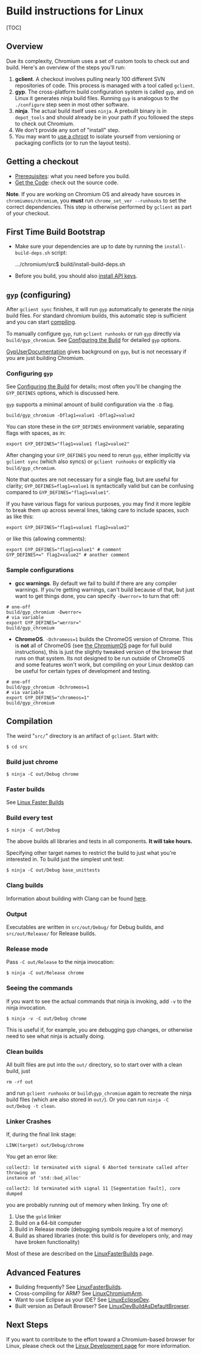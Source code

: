 ﻿# Build instructions for Linux

[TOC]

## Overview

Due its complexity, Chromium uses a set of custom tools to check out and build.
Here's an overview of the steps you'll run:

1.  **gclient**. A checkout involves pulling nearly 100 different SVN
    repositories of code.  This process is managed with a tool called `gclient`.
1.  **gyp**. The cross-platform build configuration system is called `gyp`, and
    on Linux it generates ninja build files.  Running `gyp` is analogous to the
    `./configure` step seen in most other software.
1.  **ninja**. The actual build itself uses `ninja`. A prebuilt binary is in
    `depot_tools` and should already be in your path if you followed the steps
    to check out Chromium.
1.  We don't provide any sort of "install" step.
1.  You may want to [use a chroot](using_a_linux_chroot.md) to isolate yourself
    from versioning or packaging conflicts (or to run the layout tests).

## Getting a checkout

*   [Prerequisites](linux_build_instructions_prerequisites.md): what you need
    before you build.
*   [Get the Code](http://dev.chromium.org/developers/how-tos/get-the-code):
    check out the source code.

**Note**. If you are working on Chromium OS and already have sources in
`chromiumos/chromium`, you **must** run `chrome_set_ver --runhooks` to set the
correct dependencies. This step is otherwise performed by `gclient` as part of
your checkout.

## First Time Build Bootstrap

*   Make sure your dependencies are up to date by running the
    `install-build-deps.sh` script:

    .../chromium/src$ build/install-build-deps.sh

*   Before you build, you should also
    [install API keys](https://sites.google.com/a/chromium.org/dev/developers/how-tos/api-keys).

## `gyp` (configuring)

After `gclient sync` finishes, it will run `gyp` automatically to generate the
ninja build files. For standard chromium builds, this automatic step is
sufficient and you can start [compiling](linux_build_instructions.md).

To manually configure `gyp`, run `gclient runhooks` or run `gyp` directly via
`build/gyp_chromium`. See [Configuring the Build](https://code.google.com/p/chromium/wiki/CommonBuildTasks#Configuring_the_Build) for detailed `gyp` options.

[GypUserDocumentation](https://code.google.com/p/gyp/wiki/GypUserDocumentation) gives background on `gyp`, but is not necessary if you are just building Chromium.

### Configuring `gyp`

See [Configuring the Build](common_build_tasks.md) for details; most often
you'll be changing the `GYP_DEFINES` options, which is discussed here.

`gyp` supports a minimal amount of build configuration via the `-D` flag.

    build/gyp_chromium -Dflag1=value1 -Dflag2=value2

You can store these in the `GYP_DEFINES` environment variable, separating flags
with spaces, as in:

    export GYP_DEFINES="flag1=value1 flag2=value2"

After changing your `GYP_DEFINES` you need to rerun `gyp`, either implicitly via
`gclient sync` (which also syncs) or `gclient runhooks` or explicitly via
`build/gyp_chromium`.

Note that quotes are not necessary for a single flag, but are useful for
clarity; `GYP_DEFINES=flag1=value1` is syntactically valid but can be confusing
compared to `GYP_DEFINES="flag1=value1"`.

If you have various flags for various purposes, you may find it more legible to
break them up across several lines, taking care to include spaces, such as like
this:

    export GYP_DEFINES="flag1=value1 flag2=value2"

or like this (allowing comments):

    export GYP_DEFINES="flag1=value1" # comment
    GYP_DEFINES+=" flag2=value2" # another comment


### Sample configurations

*   **gcc warnings**. By default we fail to build if there are any compiler
    warnings. If you're getting warnings, can't build because of that, but just
    want to get things done, you can specify `-Dwerror=` to turn that off:

```script
# one-off
build/gyp_chromium -Dwerror=
# via variable
export GYP_DEFINES="werror="
build/gyp_chromium
```

*   **ChromeOS**. `-Dchromeos=1` builds the ChromeOS version of Chrome. This is
    **not** all of ChromeOS (see
    [the ChromiumOS](http://www.chromium.org/chromium-os) page for full build
    instructions), this is just the slightly tweaked version of the browser that
    runs on that system. Its not designed to be run outside of ChromeOS and some
    features won't work, but compiling on your Linux desktop can be useful for
    certain types of development and testing.

```shell
# one-off
build/gyp_chromium -Dchromeos=1
# via variable
export GYP_DEFINES="chromeos=1"
build/gyp_chromium
```

## Compilation

The weird "`src/`" directory is an artifact of `gclient`. Start with:

    $ cd src

### Build just chrome

    $ ninja -C out/Debug chrome


### Faster builds

See [Linux Faster Builds](linux_faster_builds.md)

### Build every test

    $ ninja -C out/Debug

The above builds all libraries and tests in all components. **It will take
hours.**

Specifying other target names to restrict the build to just what you're
interested in. To build just the simplest unit test:

    $ ninja -C out/Debug base_unittests

### Clang builds

Information about building with Clang can be found [here](clang.md).

### Output

Executables are written in `src/out/Debug/` for Debug builds, and
`src/out/Release/` for Release builds.

### Release mode

Pass `-C out/Release` to the ninja invocation:

    $ ninja -C out/Release chrome


### Seeing the commands

If you want to see the actual commands that ninja is invoking, add `-v` to the
ninja invocation.

    $ ninja -v -C out/Debug chrome

This is useful if, for example, you are debugging gyp changes, or otherwise need
to see what ninja is actually doing.

### Clean builds

All built files are put into the `out/` directory, so to start over with a clean
build, just

    rm -rf out

and run `gclient runhooks` or `build\gyp_chromium` again to recreate the ninja
build files (which are also stored in `out/`). Or you can run `ninja -C
out/Debug -t clean`.

### Linker Crashes

If, during the final link stage:

    LINK(target) out/Debug/chrome


You get an error like:

```
collect2: ld terminated with signal 6 Aborted terminate called after throwing an
instance of 'std::bad_alloc'

collect2: ld terminated with signal 11 [Segmentation fault], core dumped
```

you are probably running out of memory when linking. Try one of:

1.  Use the `gold` linker
1.  Build on a 64-bit computer
1.  Build in Release mode (debugging symbols require a lot of memory)
1.  Build as shared libraries (note: this build is for developers only, and may
    have broken functionality)

Most of these are described on the [LinuxFasterBuilds](linux_faster_builds.md)
page.

## Advanced Features

*   Building frequently? See [LinuxFasterBuilds](linux_faster_builds.md).
*   Cross-compiling for ARM? See [LinuxChromiumArm](linux_chromium_arm.md).
*   Want to use Eclipse as your IDE? See
    [LinuxEclipseDev](linux_eclipse_dev.md).
*   Built version as Default Browser? See
    [LinuxDevBuildAsDefaultBrowser](linux_dev_build_as_default_browser.md).

## Next Steps

If you want to contribute to the effort toward a Chromium-based browser for
Linux, please check out the [Linux Development page](linux_development.md) for
more information.
